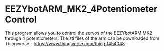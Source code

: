 # EEZYbotARM_MK2_4PotentiometerControl
This program allows you to control the servos of the EEZYbotARM MK2 through 4 potentiometers.
The stl files of the arm can be downloaded from Thingiverse - https://www.thingiverse.com/thing:1454048
